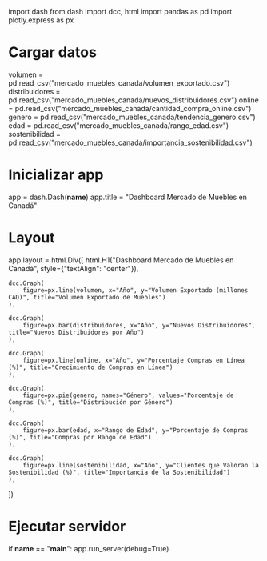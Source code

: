 import dash
from dash import dcc, html
import pandas as pd
import plotly.express as px

# Cargar datos
volumen = pd.read_csv("mercado_muebles_canada/volumen_exportado.csv")
distribuidores = pd.read_csv("mercado_muebles_canada/nuevos_distribuidores.csv")
online = pd.read_csv("mercado_muebles_canada/cantidad_compra_online.csv")
genero = pd.read_csv("mercado_muebles_canada/tendencia_genero.csv")
edad = pd.read_csv("mercado_muebles_canada/rango_edad.csv")
sostenibilidad = pd.read_csv("mercado_muebles_canada/importancia_sostenibilidad.csv")

# Inicializar app
app = dash.Dash(__name__)
app.title = "Dashboard Mercado de Muebles en Canadá"

# Layout
app.layout = html.Div([
    html.H1("Dashboard Mercado de Muebles en Canadá", style={"textAlign": "center"}),

    dcc.Graph(
        figure=px.line(volumen, x="Año", y="Volumen Exportado (millones CAD)", title="Volumen Exportado de Muebles")
    ),

    dcc.Graph(
        figure=px.bar(distribuidores, x="Año", y="Nuevos Distribuidores", title="Nuevos Distribuidores por Año")
    ),

    dcc.Graph(
        figure=px.line(online, x="Año", y="Porcentaje Compras en Línea (%)", title="Crecimiento de Compras en Línea")
    ),

    dcc.Graph(
        figure=px.pie(genero, names="Género", values="Porcentaje de Compras (%)", title="Distribución por Género")
    ),

    dcc.Graph(
        figure=px.bar(edad, x="Rango de Edad", y="Porcentaje de Compras (%)", title="Compras por Rango de Edad")
    ),

    dcc.Graph(
        figure=px.line(sostenibilidad, x="Año", y="Clientes que Valoran la Sostenibilidad (%)", title="Importancia de la Sostenibilidad")
    ),
])

# Ejecutar servidor
if __name__ == "__main__":
    app.run_server(debug=True)
